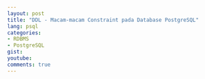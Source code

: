 ```yaml
---
layout: post
title: "DDL - Macam-macam Constraint pada Database PostgreSQL"
lang: psql
categories:
- RDBMS
- PostgreSQL
gist: 
youtube: 
comments: true
---
```


